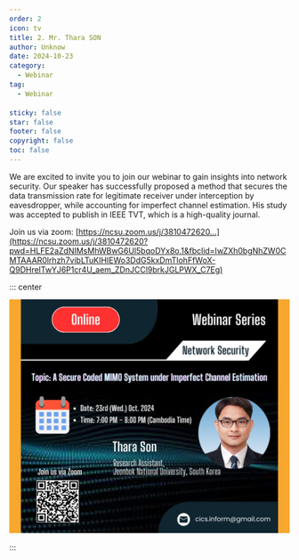 ```yaml
---
order: 2
icon: tv
title: 2. Mr. Thara SON
author: Unknow
date: 2024-10-23
category:
  - Webinar
tag:
  - Webinar

sticky: false
star: false
footer: false
copyright: false
toc: false
---
```


We are excited to invite you to join our webinar to gain insights into network security. Our speaker has successfully proposed a method that secures the data transmission rate for legitimate receiver under interception by eavesdropper, while accounting for imperfect channel estimation. His study was accepted to publish in IEEE TVT, which is a high-quality journal.

Join us via zoom: [https://ncsu.zoom.us/j/3810472620...](https://ncsu.zoom.us/j/3810472620?pwd=HLFE2aZdNIMsMhWBwG6Ul5bqoDYx8o.1&fbclid=IwZXh0bgNhZW0CMTAAAR0lrhzh7vibLTuKIHIEWo3DdG5kxDmTlohFfWoX-Q9DHrelTwYJ6P1cr4U_aem_ZDnJCCl9brkJGLPWX_C7Eg)

::: center

<img src="./image-20250225115447164.png" alt="image-20250225115447164" />

:::
